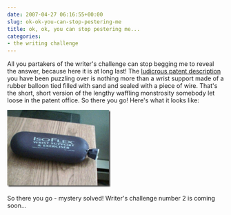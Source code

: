 ```yaml
---
date: 2007-04-27 06:16:55+00:00
slug: ok-ok-you-can-stop-pestering-me
title: ok, ok, you can stop pestering me...
categories:
- the writing challenge
---
```


All you partakers of the writer's challenge can stop begging me to reveal the answer, because here it is at long last! The [ludicrous patent description](http://www.patentstorm.us/patents/7004655-fulltext.html) you have been puzzling over is nothing more than a wrist support made of a rubber balloon tied filled with sand and sealed with a piece of wire. That's the short, short version of the lengthy waffling monstrosity somebody let loose in the patent office. So there you go! Here's what it looks like:

![](/images/Picture%207%5B13%5D.jpg)

So there you go - mystery solved! Writer's challenge number 2 is coming soon...
